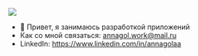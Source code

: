 ![](https://komarev.com/ghpvc/?username=AnnaGola)
- 👋 Привет, я занимаюсь разработкой приложений
-  Как со мной связаться: annagol.work@mail.ru
- LinkedIn: https://www.linkedin.com/in/annagolaa

